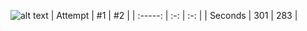 ![alt text](https://avatars2.githubusercontent.com/u/11632545?v=3&s=200)
| Attempt | #1  | #2  |
| :-----: | :-: | :-: |
| Seconds | 301 | 283 |

